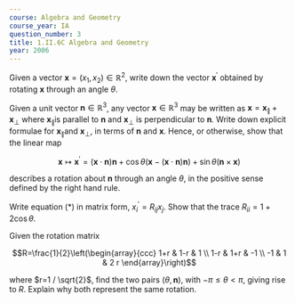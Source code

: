 ```yaml
---
course: Algebra and Geometry
course_year: IA
question_number: 3
title: 1.II.6C Algebra and Geometry
year: 2006
---
```



Given a vector $\mathbf{x}=\left(x_{1}, x_{2}\right) \in \mathbb{R}^{2}$, write down the vector $\mathbf{x}^{\prime}$ obtained by rotating $\mathbf{x}$ through an angle $\theta$.

Given a unit vector $\mathbf{n} \in \mathbb{R}^{3}$, any vector $\mathbf{x} \in \mathbb{R}^{3}$ may be written as $\mathbf{x}=\mathbf{x}_{\|}+\mathbf{x}_{\perp}$ where $\mathbf{x}_{\|}$is parallel to $\mathbf{n}$ and $\mathbf{x}_{\perp}$ is perpendicular to $\mathbf{n}$. Write down explicit formulae for $\mathbf{x}_{\|}$and $\mathbf{x}_{\perp}$, in terms of $\mathbf{n}$ and $\mathbf{x}$. Hence, or otherwise, show that the linear map

$$\mathbf{x} \mapsto \mathbf{x}^{\prime}=(\mathbf{x} \cdot \mathbf{n}) \mathbf{n}+\cos \theta(\mathbf{x}-(\mathbf{x} \cdot \mathbf{n}) \mathbf{n})+\sin \theta(\mathbf{n} \times \mathbf{x})$$

describes a rotation about $\mathbf{n}$ through an angle $\theta$, in the positive sense defined by the right hand rule.

Write equation $(*)$ in matrix form, $x_{i}^{\prime}=R_{i j} x_{j}$. Show that the trace $R_{i i}=1+2 \cos \theta$.

Given the rotation matrix

$$R=\frac{1}{2}\left(\begin{array}{ccc}
1+r & 1-r & 1 \\
1-r & 1+r & -1 \\
-1 & 1 & 2 r
\end{array}\right)$$

where $r=1 / \sqrt{2}$, find the two pairs $(\theta, \mathbf{n})$, with $-\pi \leqslant \theta<\pi$, giving rise to $R$. Explain why both represent the same rotation.